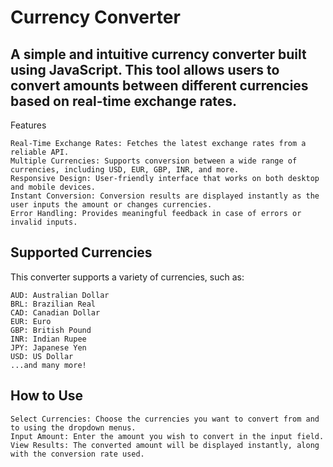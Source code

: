 # Currency Converter

## A simple and intuitive currency converter built using JavaScript. This tool allows users to convert amounts between different currencies based on real-time exchange rates.
Features

    Real-Time Exchange Rates: Fetches the latest exchange rates from a reliable API.
    Multiple Currencies: Supports conversion between a wide range of currencies, including USD, EUR, GBP, INR, and more.
    Responsive Design: User-friendly interface that works on both desktop and mobile devices.
    Instant Conversion: Conversion results are displayed instantly as the user inputs the amount or changes currencies.
    Error Handling: Provides meaningful feedback in case of errors or invalid inputs.

## Supported Currencies

This converter supports a variety of currencies, such as:

    AUD: Australian Dollar
    BRL: Brazilian Real
    CAD: Canadian Dollar
    EUR: Euro
    GBP: British Pound
    INR: Indian Rupee
    JPY: Japanese Yen
    USD: US Dollar
    ...and many more!

## How to Use

    Select Currencies: Choose the currencies you want to convert from and to using the dropdown menus.
    Input Amount: Enter the amount you wish to convert in the input field.
    View Results: The converted amount will be displayed instantly, along with the conversion rate used.
